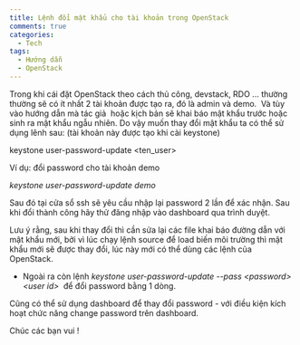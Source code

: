 ```yaml
---
title: Lệnh đổi mật khẩu cho tài khoản trong OpenStack
comments: true
categories: 
  - Tech
tags:
  - Hướng dẫn
  - OpenStack
---
```

Trong khi cái đặt OpenStack theo cách thủ công, devstack, RDO ... thường thường sẽ có ít nhất 2 tài khoản được tạo ra, đó là admin và demo.  Và tùy vào hướng dẫn mà tác giả  hoặc kịch bản sẽ khai báo mật khẩu trước hoặc sinh ra mật khẩu ngẫu nhiên. Do vậy muốn thay đổi mật khẩu ta có thể sử dụng lênh sau: (tài khoản này được tạo khi cài keystone)<!--more-->

keystone user-password-update &lt;ten_user&gt;

Ví dụ: đổi password cho tài khoản demo

<em>keystone user-password-update demo</em>

Sau đó tại cửa sổ ssh sẽ yêu cầu nhập lại password 2 lần để xác nhận. Sau khi đổi thành công hãy thử đăng nhập vào dashboard qua trình duyệt.

Lưu ý rằng, sau khi thay đổi thì cần sửa lại các file khai báo đường dẫn với mật khẩu mới, bởi vì lúc chạy lệnh source để load biến môi trường thì mật khẩu mới sẽ được thay đổi, lúc này mới có thể dùng các lệnh của OpenStack.

- Ngoài ra còn lệnh <em>keystone user-password-update --pass &lt;password&gt; &lt;user id&gt; </em> để đổi password bằng 1 dòng.

Cũng có thể sử dụng dashboard để thay đổi password - với điều kiện kích hoạt chức năng change password trên dashboard.

Chúc các bạn vui !

